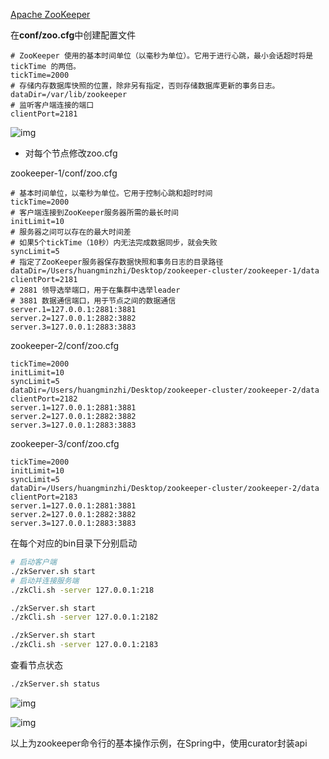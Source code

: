 [Apache ZooKeeper](https://zookeeper.apache.org/releases.html)

在**conf/zoo.cfg**中创建配置文件

```
# ZooKeeper 使用的基本时间单位（以毫秒为单位）。它用于进行心跳，最小会话超时将是tickTime 的两倍。
tickTime=2000
# 存储内存数据库快照的位置，除非另有指定，否则存储数据库更新的事务日志。
dataDir=/var/lib/zookeeper
# 监听客户端连接的端口
clientPort=2181
```

![img](https://wdcdn.qpic.cn/MTY4ODg1NTczNDQ5MjQ2Mw_552962_Kg_QO35BmDRhyXlw_1688547477?w=739&h=347&type=image/png)

- 对每个节点修改zoo.cfg

zookeeper-1/conf/zoo.cfg

```
# 基本时间单位，以毫秒为单位。它用于控制心跳和超时时间
tickTime=2000
# 客户端连接到ZooKeeper服务器所需的最长时间
initLimit=10
# 服务器之间可以存在的最大时间差
# 如果5个tickTime（10秒）内无法完成数据同步，就会失败
syncLimit=5
# 指定了ZooKeeper服务器保存数据快照和事务日志的目录路径
dataDir=/Users/huangminzhi/Desktop/zookeeper-cluster/zookeeper-1/data
clientPort=2181
# 2881 领导选举端口，用于在集群中选举leader
# 3881 数据通信端口，用于节点之间的数据通信
server.1=127.0.0.1:2881:3881
server.2=127.0.0.1:2882:3882
server.3=127.0.0.1:2883:3883
```



zookeeper-2/conf/zoo.cfg

```
tickTime=2000
initLimit=10
syncLimit=5
dataDir=/Users/huangminzhi/Desktop/zookeeper-cluster/zookeeper-2/data
clientPort=2182
server.1=127.0.0.1:2881:3881
server.2=127.0.0.1:2882:3882
server.3=127.0.0.1:2883:3883
```



zookeeper-3/conf/zoo.cfg

```
tickTime=2000
initLimit=10
syncLimit=5
dataDir=/Users/huangminzhi/Desktop/zookeeper-cluster/zookeeper-2/data
clientPort=2183
server.1=127.0.0.1:2881:3881
server.2=127.0.0.1:2882:3882
server.3=127.0.0.1:2883:3883
```



在每个对应的bin目录下分别启动

```bash
# 启动客户端
./zkServer.sh start
# 启动并连接服务端
./zkCli.sh -server 127.0.0.1:218
```

```bash
./zkServer.sh start
./zkCli.sh -server 127.0.0.1:2182
```

```bash
./zkServer.sh start
./zkCli.sh -server 127.0.0.1:2183
```



查看节点状态

```bash
./zkServer.sh status
```

![img](https://wdcdn.qpic.cn/MTY4ODg1NTczNDQ5MjQ2Mw_325122_4R23exZBYnN6zS-x_1688547708?w=563&h=138&type=image/png)

![img](https://wdcdn.qpic.cn/MTY4ODg1NTczNDQ5MjQ2Mw_354725_8BACVuqxkL3aGwhH_1688547773?w=558&h=102&type=image/png)

以上为zookeeper命令行的基本操作示例，在Spring中，使用curator封装api

